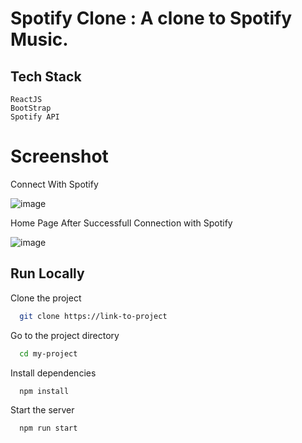 # Spotify Clone : A clone to Spotify Music.

## Tech Stack
```
ReactJS
BootStrap
Spotify API
```


# Screenshot
Connect With Spotify

![image](https://github.com/MohitGarg1234/spotify-clone-ReactJs/assets/92513931/5c2628ee-bdbe-40f3-a7ee-5f732a0f92b9)

Home Page After Successfull Connection with Spotify

![image](https://github.com/MohitGarg1234/spotify-clone-ReactJs/assets/92513931/b4423dff-3246-4011-8118-0ada64e1d292)



## Run Locally
Clone the project
```bash
  git clone https://link-to-project
```


Go to the project directory
```bash
  cd my-project
```
Install dependencies
```bash
  npm install
```
Start the server

```bash
  npm run start
```
